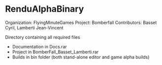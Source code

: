 RenduAlphaBinary
================

Organization: FlyingMinuteGames
Project: Bomberfall
Contributors: Basset Cyril, Lamberti Jean-Vincent

Directory containing all required files

- Documentation in Docs.rar
- Project in BomberFall_Basset_Lamberti.rar
- Builds in bin folder (both stand-alone editor and game alpha builds)
